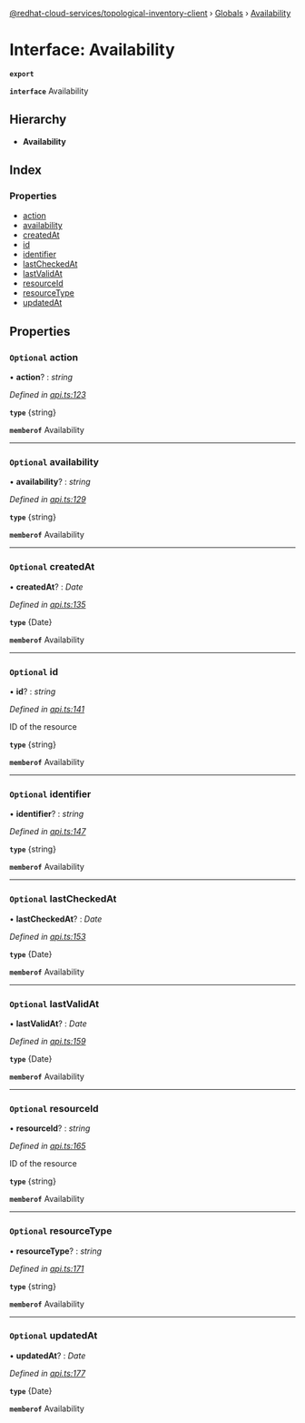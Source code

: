 [@redhat-cloud-services/topological-inventory-client](../README.md) › [Globals](../globals.md) › [Availability](availability.md)

# Interface: Availability

**`export`** 

**`interface`** Availability

## Hierarchy

* **Availability**

## Index

### Properties

* [action](availability.md#optional-action)
* [availability](availability.md#optional-availability)
* [createdAt](availability.md#optional-createdat)
* [id](availability.md#optional-id)
* [identifier](availability.md#optional-identifier)
* [lastCheckedAt](availability.md#optional-lastcheckedat)
* [lastValidAt](availability.md#optional-lastvalidat)
* [resourceId](availability.md#optional-resourceid)
* [resourceType](availability.md#optional-resourcetype)
* [updatedAt](availability.md#optional-updatedat)

## Properties

### `Optional` action

• **action**? : *string*

*Defined in [api.ts:123](https://github.com/RedHatInsights/javascript-clients/blob/master/packages/topological-inventory/api.ts#L123)*

**`type`** {string}

**`memberof`** Availability

___

### `Optional` availability

• **availability**? : *string*

*Defined in [api.ts:129](https://github.com/RedHatInsights/javascript-clients/blob/master/packages/topological-inventory/api.ts#L129)*

**`type`** {string}

**`memberof`** Availability

___

### `Optional` createdAt

• **createdAt**? : *Date*

*Defined in [api.ts:135](https://github.com/RedHatInsights/javascript-clients/blob/master/packages/topological-inventory/api.ts#L135)*

**`type`** {Date}

**`memberof`** Availability

___

### `Optional` id

• **id**? : *string*

*Defined in [api.ts:141](https://github.com/RedHatInsights/javascript-clients/blob/master/packages/topological-inventory/api.ts#L141)*

ID of the resource

**`type`** {string}

**`memberof`** Availability

___

### `Optional` identifier

• **identifier**? : *string*

*Defined in [api.ts:147](https://github.com/RedHatInsights/javascript-clients/blob/master/packages/topological-inventory/api.ts#L147)*

**`type`** {string}

**`memberof`** Availability

___

### `Optional` lastCheckedAt

• **lastCheckedAt**? : *Date*

*Defined in [api.ts:153](https://github.com/RedHatInsights/javascript-clients/blob/master/packages/topological-inventory/api.ts#L153)*

**`type`** {Date}

**`memberof`** Availability

___

### `Optional` lastValidAt

• **lastValidAt**? : *Date*

*Defined in [api.ts:159](https://github.com/RedHatInsights/javascript-clients/blob/master/packages/topological-inventory/api.ts#L159)*

**`type`** {Date}

**`memberof`** Availability

___

### `Optional` resourceId

• **resourceId**? : *string*

*Defined in [api.ts:165](https://github.com/RedHatInsights/javascript-clients/blob/master/packages/topological-inventory/api.ts#L165)*

ID of the resource

**`type`** {string}

**`memberof`** Availability

___

### `Optional` resourceType

• **resourceType**? : *string*

*Defined in [api.ts:171](https://github.com/RedHatInsights/javascript-clients/blob/master/packages/topological-inventory/api.ts#L171)*

**`type`** {string}

**`memberof`** Availability

___

### `Optional` updatedAt

• **updatedAt**? : *Date*

*Defined in [api.ts:177](https://github.com/RedHatInsights/javascript-clients/blob/master/packages/topological-inventory/api.ts#L177)*

**`type`** {Date}

**`memberof`** Availability
